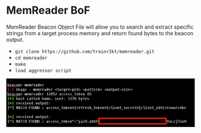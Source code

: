 # MemReader BoF

MemReader Beacon Object File will allow you to search and extract specific strings from a target process memory and return found bytes to the beacon output.

* `git clone https://github.com/trainr3kt/memreader.git`
* `cd memreader`
* `make`
* `load aggressor script`

![](memreader.png)
